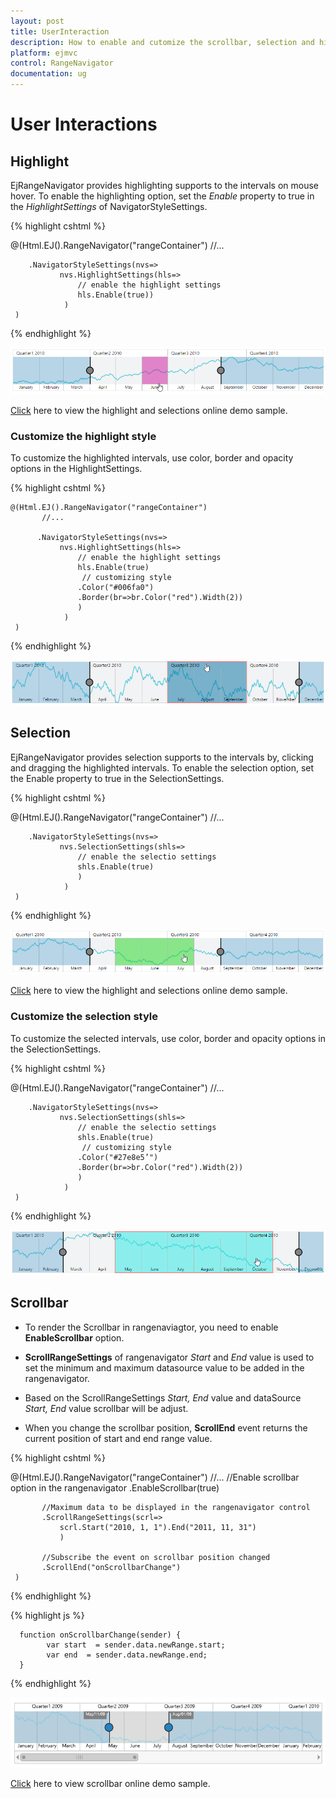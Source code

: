 ```yaml
---
layout: post
title: UserInteraction
description: How to enable and cutomize the scrollbar, selection and highlighting in ASP.NET MVC RangeNavigator.
platform: ejmvc
control: RangeNavigator
documentation: ug
---
```


# User Interactions

## Highlight

EjRangeNavigator provides highlighting supports to the intervals on mouse hover. To enable the highlighting option, set the *Enable* property to true in the *HighlightSettings* of NavigatorStyleSettings.

{% highlight cshtml %}

   @(Html.EJ().RangeNavigator("rangeContainer")
          //...

        .NavigatorStyleSettings(nvs=>
               nvs.HighlightSettings(hls=>
                   // enable the highlight settings
                   hls.Enable(true))
                )
     )

{% endhighlight %}


![](User-Interactions_images/User-Interactions_img1.png) 


[Click](http://mvc.syncfusion.com/demos/web/rangenavigator/rangehighlight) here to view the highlight and selections online demo sample.

### Customize the highlight style

To customize the highlighted intervals, use color, border and opacity options in the HighlightSettings.

{% highlight cshtml %}

    @(Html.EJ().RangeNavigator("rangeContainer")
           //...

          .NavigatorStyleSettings(nvs=>
               nvs.HighlightSettings(hls=>
                   // enable the highlight settings
                   hls.Enable(true)
                    // customizing style
                   .Color("#006fa0")
                   .Border(br=>br.Color("red").Width(2))
                   )
                )
     )


{% endhighlight %}

![](User-Interactions_images/User-Interactions_img2.png)


## Selection

EjRangeNavigator provides selection supports to the intervals by, clicking and dragging the highlighted intervals. To enable the selection option, set the Enable property to true in the SelectionSettings.

{% highlight cshtml %}

   @(Html.EJ().RangeNavigator("rangeContainer")
          //...

        .NavigatorStyleSettings(nvs=>
               nvs.SelectionSettings(shls=>
                   // enable the selectio settings
                   shls.Enable(true)
                   )
                )
     )

{% endhighlight %}


![](User-Interactions_images/User-Interactions_img3.png) 


[Click](http://mvc.syncfusion.com/demos/web/rangenavigator/rangehighlight) here to view the highlight and selections online demo sample.

### Customize the selection style

To customize the selected intervals, use color, border and opacity options in the SelectionSettings.

{% highlight cshtml %}

 @(Html.EJ().RangeNavigator("rangeContainer")
          //...

        .NavigatorStyleSettings(nvs=>
               nvs.SelectionSettings(shls=>
                   // enable the selectio settings
                   shls.Enable(true)
                    // customizing style
                   .Color("#27e8e5’")
                   .Border(br=>br.Color("red").Width(2))
                   )
                )
     )


{% endhighlight %}

![](User-Interactions_images/User-Interactions_img4.png)


## Scrollbar

* To render the Scrollbar in rangenaviagtor, you need to enable **EnableScrollbar** option.
 
* **ScrollRangeSettings** of  rangenavigator *Start* and *End* value is used to set the minimum and maximum datasource value to be added in the rangenavigator.
 
* Based on the ScrollRangeSettings *Start, End* value and dataSource *Start, End* value scrollbar will be adjust.

* When you change the scrollbar position, **ScrollEnd** event returns the current position of start and end range value.

{% highlight cshtml %}

 @(Html.EJ().RangeNavigator("rangeContainer")
          //...
           //Enable scrollbar option in the rangenavigator
           .EnableScrollbar(true)
           
           //Maximum data to be displayed in the rangenavigator control
           .ScrollRangeSettings(scrl=>
               scrl.Start("2010, 1, 1").End("2011, 11, 31")
               )
               
           //Subscribe the event on scrollbar position changed 
           .ScrollEnd("onScrollbarChange")
     )
     
{% endhighlight %}
    
{% highlight js %} 

      function onScrollbarChange(sender) {
            var start  = sender.data.newRange.start;
            var end  = sender.data.newRange.end;
      }
      
{% endhighlight %}

![](User-Interactions_images/User-Interactions_img5.png)

[Click](http://mvc.syncfusion.com/demos/web/rangenavigator/rangescrollbar) here to view scrollbar online demo sample.
